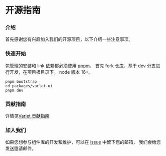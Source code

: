 # 开源指南

### 介绍
首先感谢您有兴趣加入我们的开源项目，以下介绍一些注意事项。

### 快速开始
包管理的安装和 link 依赖都必须使用 [pnpm](https://pnpm.io/)，
首先 fork 仓库，基于 dev 分支进行开发，在项目根目录下。
node 版本 16+。

```shell
pnpm bootstrap
cd packages/varlet-ui
pnpm dev
```

### 贡献指南
详情见[Varlet 贡献指南](https://github.com/varletjs/varlet/blob/dev/.github/CONTRIBUTING.md)

### 加入我们

如果您想参与组件库的开发和维护，可以在 [issue](https://github.com/varletjs/varlet/issues) 中留下您的邮箱，
我们会给您发送邀请邮件。